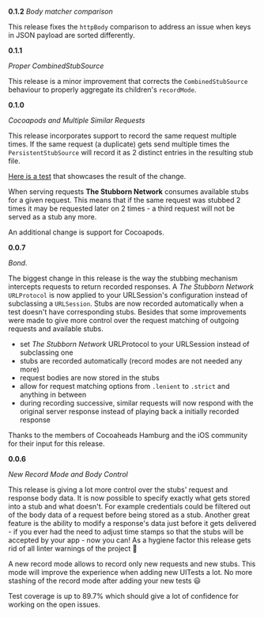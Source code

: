 **0.1.2**
_Body matcher comparison_

This release fixes the `httpBody` comparison to address an issue when keys in JSON payload are sorted differently. 

**0.1.1**

_Proper CombinedStubSource_

This release is a minor improvement that corrects the `CombinedStubSource` behaviour to properly aggregate its children's `recordMode`.

**0.1.0**

_Cocoapods and Multiple Similar Requests_

This release incorporates support to record the same request multiple times. If the same request (a duplicate) gets send multiple times the `PersistentStubSource` will record it as 2 distinct entries in the resulting stub file.

[Here is a test](https://github.com/q231950/the-stubborn-network/blob/main/Tests/StubbornNetworkTests/PersistentStubSourceTests.swift#L102-L116) that showcases the result of the change.

When serving requests **The Stubborn Network** consumes available stubs for a given request. This means that if the same request was stubbed 2 times it may be requested later on 2 times - a third request will not be served as a stub any more.

An additional change is support for Cocoapods.


**0.0.7**

_Bond._

The biggest change in this release is the way the stubbing mechanism intercepts requests to return recorded responses. A *The Stubborn Network* `URLProtocol` is now applied to your URLSession's configuration instead of subclassing a `URLSession`. Stubs are now recorded automatically when a test doesn't have corresponding stubs. Besides that some improvements were made to give more control over the request matching of outgoing requests and available stubs.

- set *The Stubborn Network* URLProtocol to your URLSession instead of subclassing one
- stubs are recorded automatically (record modes are not needed any more)
- request bodies are now stored in the stubs
- allow for request matching options from `.lenient` to `.strict` and anything in between
- during recording successive, similar requests will now respond with the original server response instead of playing back a initially recorded response

Thanks to the members of Cocoaheads Hamburg and the iOS community for their input for this release.

**0.0.6**

_New Record Mode and Body Control_

This release is giving a lot more control over the stubs' request and response body data. It is now possible to specify exactly what gets stored into a stub and what doesn't. For example credentials could be filtered out of the body data of a request before being stored as a stub. Another great feature is the ability to modify a response's data just before it gets delivered - if you ever had the need to adjust time stamps so that the stubs will be accepted by your app - now you can! As a hygiene factor this release gets rid of all linter warnings of the project 🧼

A new record mode allows to record only new requests and new stubs. This mode will improve the experience when adding new UITests a lot. No more stashing of the record mode after adding your new tests 😃

Test coverage is up to 89.7% which should give a lot of confidence for working on the open issues.
